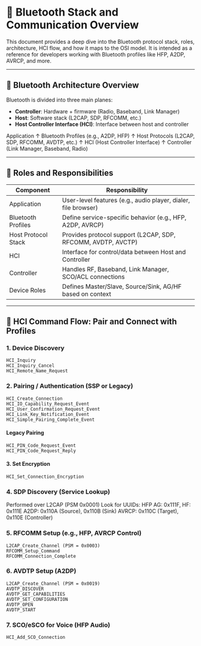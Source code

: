 # 📡 Bluetooth Stack and Communication Overview

This document provides a deep dive into the Bluetooth protocol stack, roles, architecture, HCI flow, and how it maps to the OSI model. It is intended as a reference for developers working with Bluetooth profiles like HFP, A2DP, AVRCP, and more.

---

## 🧱 Bluetooth Architecture Overview

Bluetooth is divided into three main planes:

- **Controller**: Hardware + firmware (Radio, Baseband, Link Manager)
- **Host**: Software stack (L2CAP, SDP, RFCOMM, etc.)
- **Host Controller Interface (HCI)**: Interface between host and controller

Application
↑
Bluetooth Profiles (e.g., A2DP, HFP)
↑
Host Protocols (L2CAP, SDP, RFCOMM, AVDTP, etc.)
↑
HCI (Host Controller Interface)
↑
Controller (Link Manager, Baseband, Radio)

---

## 🧩 Roles and Responsibilities

| **Component**        | **Responsibility**                                                         |
|----------------------|-----------------------------------------------------------------------------|
| Application          | User-level features (e.g., audio player, dialer, file browser)             |
| Bluetooth Profiles   | Define service-specific behavior (e.g., HFP, A2DP, AVRCP)                  |
| Host Protocol Stack  | Provides protocol support (L2CAP, SDP, RFCOMM, AVDTP, AVCTP)               |
| HCI                  | Interface for control/data between Host and Controller                     |
| Controller           | Handles RF, Baseband, Link Manager, SCO/ACL connections                    |
| Device Roles         | Defines Master/Slave, Source/Sink, AG/HF based on context                  |

---

## 🔄 HCI Command Flow: Pair and Connect with Profiles

### 1. Device Discovery
```plaintext
HCI_Inquiry
HCI_Inquiry_Cancel
HCI_Remote_Name_Request
```
### 2. Pairing / Authentication (SSP or Legacy)
```plaintext
HCI_Create_Connection
HCI_IO_Capability_Request_Event
HCI_User_Confirmation_Request_Event
HCI_Link_Key_Notification_Event
HCI_Simple_Pairing_Complete_Event
```
#### Legacy Pairing
```plaintext
HCI_PIN_Code_Request_Event
HCI_PIN_Code_Request_Reply
```

#### 3. Set Encryption
```plaintext
HCI_Set_Connection_Encryption
```

### 4. SDP Discovery (Service Lookup)
Performed over L2CAP (PSM 0x0001)
Look for UUIDs:
HFP AG: 0x111F, HF: 0x111E
A2DP: 0x110A (Source), 0x110B (Sink)
AVRCP: 0x110C (Target), 0x110E (Controller)

### 5. RFCOMM Setup (e.g., HFP, AVRCP Control)
```plaintext
L2CAP_Create_Channel (PSM = 0x0003)
RFCOMM_Setup_Command
RFCOMM_Connection_Complete
```

### 6. AVDTP Setup (A2DP)
```plaintext
L2CAP_Create_Channel (PSM = 0x0019)
AVDTP_DISCOVER
AVDTP_GET_CAPABILITIES
AVDTP_SET_CONFIGURATION
AVDTP_OPEN
AVDTP_START
```

### 7. SCO/eSCO for Voice (HFP Audio)
```plaintext
HCI_Add_SCO_Connection
```
